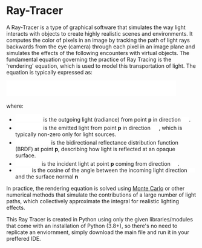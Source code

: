 # Ray-Tracer

A Ray-Tracer is a type of graphical software that simulates the way light interacts with objects to create highly realistic scenes and environments. It computes the color of pixels in an image by tracking the path of light
rays backwards from the eye (camera) through each pixel in an image plane and simulates the effects of the following encounters with virtual objects. The fundamental equation governing the practice of Ray Tracing is the 'rendering' equation, which is used to model this transportation of light. The equation is typically expressed as:

![Equation](/images/equation.png) 

where:
- ![Equation](/images/equation1.png)  is the outgoing light (radiance) from point **p** in direction  ![Equation](/images/equation6.png).
- ![Equation](/images/equation2.png)  is the emitted light from point **p** in direction ![Equation](/images/equation6.png), which is typically non-zero only for light sources.
- ![Equation](/images/equation3.png)  is the bidirectional reflectance distribution function (BRDF) at point **p**, describing how light is reflected at an opaque surface.
- ![Equation](/images/equation4.png) is the incident light at point **p** coming from direction ![Equation](/images/equation7.png).
- ![Equation](/images/equation5.png) is the cosine of the angle between the incoming light direction ![Equation](/images/equation7.png) and the surface normal **n**

  
In practice, the rendering equation is solved using [Monte Carlo](https://en.wikipedia.org/wiki/Monte_Carlo_method) or other numerical methods that simulate the contributions of a large number of light paths, which collectively approximate the integral for realistic lighting effects.

This Ray Tracer is created in Python using only the given libraries/modules that come with an installation of Python (3.8+), so there's no need to replicate an enviornment, simply download the main file and run it in your preffered IDE. 
